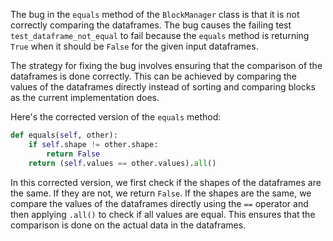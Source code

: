 The bug in the `equals` method of the `BlockManager` class is that it is not correctly comparing the dataframes. The bug causes the failing test `test_dataframe_not_equal` to fail because the `equals` method is returning `True` when it should be `False` for the given input dataframes.

The strategy for fixing the bug involves ensuring that the comparison of the dataframes is done correctly. This can be achieved by comparing the values of the dataframes directly instead of sorting and comparing blocks as the current implementation does.

Here's the corrected version of the `equals` method:

```python
def equals(self, other):
    if self.shape != other.shape:
        return False
    return (self.values == other.values).all()
```

In this corrected version, we first check if the shapes of the dataframes are the same. If they are not, we return `False`. If the shapes are the same, we compare the values of the dataframes directly using the `==` operator and then applying `.all()` to check if all values are equal. This ensures that the comparison is done on the actual data in the dataframes.
